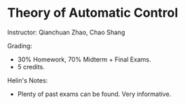# Theory of Automatic Control

Instructor: Qianchuan Zhao, Chao Shang

Grading:

- 30% Homework, 70% Midterm + Final Exams.
- 5 credits.

Helin's Notes:

- Plenty of past exams can be found. Very informative.